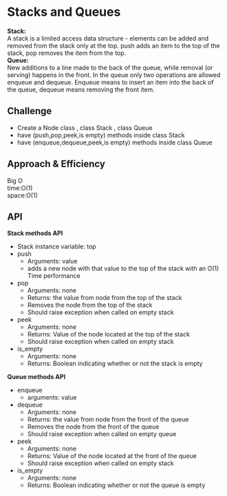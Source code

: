 # Stacks and Queues
**Stack:**<br>
A stack is a limited access data structure - elements can be added and removed from the stack only at the top. push adds an item to the top of the stack, pop removes the item from the top. <br>
**Queue:**<br>
 New additions to a line made to the back of the queue, while removal (or serving) happens in the front. In the queue only two operations are allowed enqueue and dequeue. Enqueue means to insert an item into the back of the queue, dequeue means removing the front item.

## Challenge
- Create a Node class , class Stack , class Queue
- have (push,pop,peek,is empty) methods inside class Stack 
- have (enqueue,dequeue,peek,is empty) methods inside class Queue 
## Approach & Efficiency
Big O <br>
time:O(1)<br>
space:O(1)
## API
**Stack methods API**
- Stack instance variable: top
- push
    - Arguments: value
    - adds a new node with that value to the top of the stack with an O(1) Time performance
- pop
   - Arguments: none
   - Returns: the value from node from the top of the stack
   - Removes the node from the top of the stack
   - Should raise exception when called on empty stack
- peek
   - Arguments: none
   - Returns: Value of the node located at the top of the stack
   - Should raise exception when called on empty stack
- is_empty
   - Arguments: none
   - Returns: Boolean indicating whether or not the stack is empty


**Queue methods API**
- enqueue
    - arguments: value
- dequeue
    - Arguments: none
    - Returns: the value from node from the front of the queue
    - Removes the node from the front of the queue
    - Should raise exception when called on empty queue
- peek
    - Arguments: none
    - Returns: Value of the node located at the front of the queue
    - Should raise exception when called on empty stack
- is_empty   
    - Arguments: none
    - Returns: Boolean indicating whether or not the queue is empty

